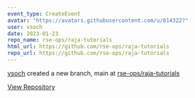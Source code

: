 ```yaml
---
event_type: CreateEvent
avatar: "https://avatars.githubusercontent.com/u/814322?"
user: vsoch
date: 2023-01-23
repo_name: rse-ops/raja-tutorials
html_url: https://github.com/rse-ops/raja-tutorials
repo_url: https://github.com/rse-ops/raja-tutorials
---
```


<a href='https://github.com/vsoch' target='_blank'>vsoch</a> created a new branch, main at <a href='https://github.com/rse-ops/raja-tutorials' target='_blank'>rse-ops/raja-tutorials</a>

<a href='https://github.com/rse-ops/raja-tutorials' target='_blank'>View Repository</a>